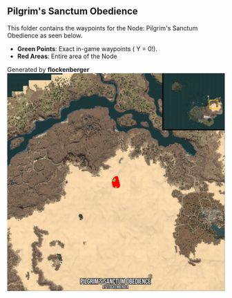 ## Pilgrim's Sanctum Obedience
This folder contains the waypoints for the Node: Pilgrim's Sanctum Obedience as seen below.

- **Green Points**: Exact in-game waypoints ( Y = 0!).
- **Red Areas**: Entire area of the Node

Generated by **flockenberger**
![by_flockenberger](./Preview.webp)